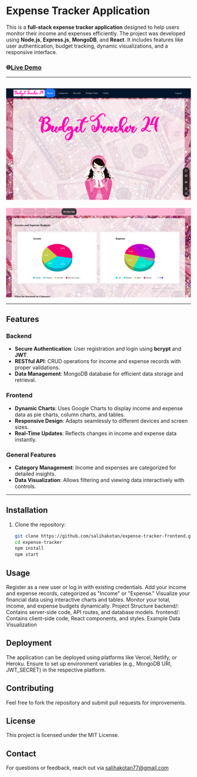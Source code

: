 # Expense Tracker Application  

This is a **full-stack expense tracker application** designed to help users monitor their income and expenses efficiently. The project was developed using **Node.js**, **Express.js**, **MongoDB**, and **React**. It includes features like user authentication, budget tracking, dynamic visualizations, and a responsive interface.  

### 🌐[Live Demo](https://expense-tracker-frontend-coral-two.vercel.app/)

---

![Expense Tracker Overview](preview.png)  
---
![Expense Tracker Overview](x.png)  

---

## Features  
### Backend  
- **Secure Authentication**: User registration and login using **bcrypt** and **JWT**.  
- **RESTful API**: CRUD operations for income and expense records with proper validations.  
- **Data Management**: MongoDB database for efficient data storage and retrieval.  

### Frontend  
- **Dynamic Charts**: Uses Google Charts to display income and expense data as pie charts, column charts, and tables.  
- **Responsive Design**: Adapts seamlessly to different devices and screen sizes.  
- **Real-Time Updates**: Reflects changes in income and expense data instantly.  

### General Features  
- **Category Management**: Income and expenses are categorized for detailed insights.  
- **Data Visualization**: Allows filtering and viewing data interactively with controls.  

---

## Installation  

1. Clone the repository:  
   ```bash  
   git clone https://github.com/salihakotan/expense-tracker-frontend.git  
   cd expense-tracker
   npm install
   npm start

## Usage
Register as a new user or log in with existing credentials.
Add your income and expense records, categorized as "Income" or "Expense."
Visualize your financial data using interactive charts and tables.
Monitor your total, income, and expense budgets dynamically.
Project Structure
backend/: Contains server-side code, API routes, and database models.
frontend/: Contains client-side code, React components, and styles.
Example Data Visualization

## Deployment
The application can be deployed using platforms like Vercel, Netlify, or Heroku. Ensure to set up environment variables (e.g., MongoDB URI, JWT_SECRET) in the respective platform.

## Contributing
Feel free to fork the repository and submit pull requests for improvements.

## License
This project is licensed under the MIT License.

## Contact
For questions or feedback, reach out via salihakotan77@gmail.com
